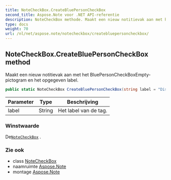 ```yaml
---
title: NoteCheckBox.CreateBluePersonCheckBox
second_title: Aspose.Note voor .NET API-referentie
description: NoteCheckBox methode. Maakt een nieuw notitievak aan met het BluePersonCheckBoxEmptypictogram en het opgegeven label.
type: docs
weight: 70
url: /nl/net/aspose.note/notecheckbox/createbluepersoncheckbox/
---
```

## NoteCheckBox.CreateBluePersonCheckBox method

Maakt een nieuw notitievak aan met het BluePersonCheckBoxEmpty-pictogram en het opgegeven label.

```csharp
public static NoteCheckBox CreateBluePersonCheckBox(string label = "Discuss with <Person A>")
```

| Parameter | Type | Beschrijving |
| --- | --- | --- |
| label | String | Het label van de tag. |

### Winstwaarde

De[`NoteCheckBox`](../) .

### Zie ook

* class [NoteCheckBox](../)
* naamruimte [Aspose.Note](../../notecheckbox/)
* montage [Aspose.Note](../../../)


